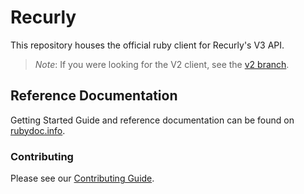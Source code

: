 # Recurly

This repository houses the official ruby client for Recurly's V3 API.

> *Note*:
> If you were looking for the V2 client, see the [v2 branch](https://github.com/recurly/recurly-client-ruby/tree/v2).

## Reference Documentation

Getting Started Guide and reference documentation can be found on [rubydoc.info](https://www.rubydoc.info/github/recurly/recurly-client-ruby/).

### Contributing

Please see our [Contributing Guide](CONTRIBUTING.md).
